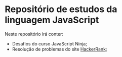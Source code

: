 # Repositório de estudos da linguagem JavaScript
Neste repositório irá conter:
- Desafios do curso JavaScript Ninja;
- Resolução de problemas do site [HackerRank](https://www.hackerrank.com/);